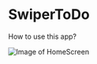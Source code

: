 # SwiperToDo

How to use this app?

![Image of HomeScreen](https://github.com/TimGCY/SwiperToDo/tree/master/img/Screenshot_index.png)
